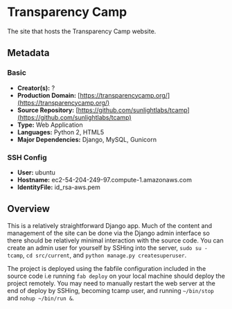 # Transparency Camp

The site that hosts the Transparency Camp website.

## Metadata

### Basic

- **Creator(s):** ?
- **Production Domain:** [https://transparencycamp.org/](https://transparencycamp.org/)
- **Source Repository:** [https://github.com/sunlightlabs/tcamp](https://github.com/sunlightlabs/tcamp)
- **Type:** Web Application
- **Languages:** Python 2, HTML5
- **Major Dependencies:** Django, MySQL, Gunicorn

### SSH Config

- **User:** ubuntu
- **Hostname:** ec2-54-204-249-97.compute-1.amazonaws.com
- **IdentityFile:** id_rsa-aws.pem

## Overview

This is a relatively straightforward Django app. Much of the content and management of the site can be done via the Django
admin interface so there should be relatively minimal interaction with the source code. You can create an admin user for yourself by SSHing
into the server, `sudo su - tcamp`, `cd src/current`, and `python manage.py createsuperuser`.
 
The project is deployed using the fabfile configuration included in the source code i.e running `fab deploy` on your 
local machine should deploy the project remotely. You may need to manually restart the web server at the end of deploy 
by SSHing, becoming tcamp user, and running `~/bin/stop` and `nohup ~/bin/run &`.
